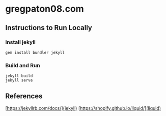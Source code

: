 # gregpaton08.com

## Instructions to Run Locally

### Install jekyll
```
gem install bundler jekyll
```

### Build and Run
```
jekyll build
jekyll serve
```

## References
[https://jekyllrb.com/docs/](jekyll)
[https://shopify.github.io/liquid/](liquid)
